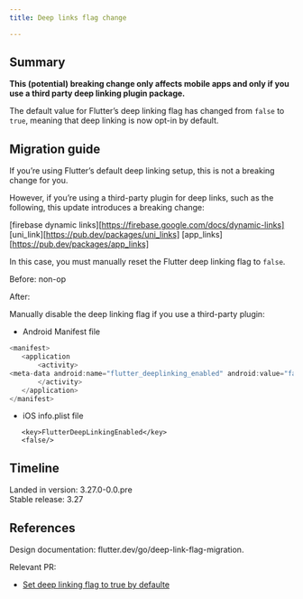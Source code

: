 ```yaml
---
title: Deep links flag change

---
```


## Summary

<b>This (potential) breaking change only affects mobile apps and only if you
use a third party deep linking plugin package.</b>

The default value for Flutter’s deep linking flag has changed from `false` to `true`,
meaning that deep linking is now opt-in by default.  

## Migration guide


If you’re using Flutter’s default deep linking setup, this is not a breaking change for you. 

However, if you’re using a third-party plugin for deep links,
such as the following, this update introduces a breaking change:

[firebase dynamic links][https://firebase.google.com/docs/dynamic-links]
[uni_link][https://pub.dev/packages/uni_links]
[app_links][https://pub.dev/packages/app_links]

In this case, you must manually reset the Flutter deep linking flag to `false`.

Before: non-op

After:

Manually disable the deep linking flag if you use a third-party plugin:

* Android Manifest file

```dart
<manifest>
   <application
       <activity>
<meta-data android:name="flutter_deeplinking_enabled" android:value="false" />
       </activity>
   </application>
</manifest>
```

* iOS info.plist file

```
   <key>FlutterDeepLinkingEnabled</key>
   <false/>
```

## Timeline

Landed in version: 3.27.0-0.0.pre<br>
Stable release: 3.27

## References

Design documentation:
flutter.dev/go/deep-link-flag-migration.

Relevant PR:

* [Set deep linking flag to true by defaulte]({{site.github}}/flutter/engine/pull/52350)

